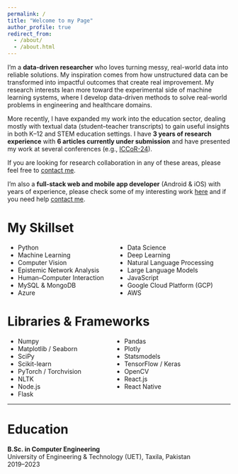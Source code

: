 ```yaml
---
permalink: /
title: "Welcome to my Page"
author_profile: true
redirect_from: 
  - /about/
  - /about.html
---
```


I’m a **data-driven researcher** who loves turning messy, real-world data into reliable solutions. My inspiration comes from how unstructured data can be transformed into impactful outcomes that create real improvement. My research interests lean more toward the experimental side of machine learning systems, where I develop data-driven methods to solve real-world problems in engineering and healthcare domains.  

More recently, I have expanded my work into the education sector, dealing mostly with textual data (student–teacher transcripts) to gain useful insights in both K–12 and STEM education settings. I have **3 years of research experience** with **6 articles currently under submission** and have presented my work at several conferences (e.g., [ICCoR-24](https://iccor.cust.edu.pk/)).  

If you are looking for research collaboration in any of these areas, please feel free to [contact me](mailto:muhammadfaizandev87@gmail.com).  

  I’m also a **full-stack web and mobile app developer** (Android & iOS) with years of experience, please check some of my interesting work [here](https://muhammadfaizan99.github.io/portfolio/) and if you need help [contact me](mailto:muhammadfaizandev87@gmail.com).
<!-- </div> -->

My Skillset
======

<ul style="columns: 2;">
<li>Python</li>
<li>Machine Learning</li>
<li>Computer Vision</li>
<li>Epistemic Network Analysis</li>
<li>Human–Computer Interaction</li>
<li>MySQL & MongoDB</li>
<li>Azure</li>
<li>Data Science</li>
<li>Deep Learning</li>
<li>Natural Language Processing</li>
<li>Large Language Models</li>
<li>JavaScript</li>
<li>Google Cloud Platform (GCP)</li>
<li>AWS</li>
</ul>

Libraries & Frameworks
======

<ul style="display:grid; grid-template-columns: repeat(2, minmax(0,1fr));">
  <li>Numpy</li>
  <li>Pandas</li>
  <li>Matplotlib / Seaborn</li>
  <li>Plotly</li>
  <li>SciPy</li>
  <li>Statsmodels</li>
  <li>Scikit-learn</li>
  <li>TensorFlow / Keras</li>
  <li>PyTorch / Torchvision</li>
  <li>OpenCV</li>
  <li>NLTK</li>
  <li>React.js</li>
  <li>Node.js</li>
  <li>React Native</li>
  <li>Flask</li>
</ul>


---

Education
======

**B.Sc. in Computer Engineering**  
University of Engineering & Technology (UET), Taxila, Pakistan  
2019–2023
